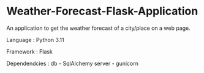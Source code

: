 # Weather-Forecast-Flask-Application
An application to get the weather forecast of a city/place on a web page.


Language :
Python 3.11


Framework :
Flask


Dependendcies :
db - SqlAlchemy
server - gunicorn

